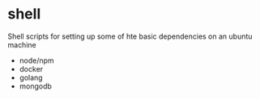 # shell

Shell scripts for setting up some of hte basic dependencies on an ubuntu machine

- node/npm
- docker
- golang
- mongodb
